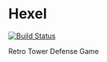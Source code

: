 Hexel
=====

[![Build Status](https://drone.io/github.com/BryceMehring/Hexel/status.png)](https://drone.io/github.com/BryceMehring/Hexel/latest)

Retro Tower Defense Game

